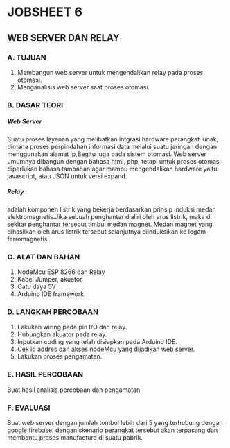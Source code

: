 # JOBSHEET 6
## WEB SERVER DAN RELAY


### A. TUJUAN
1. Membangun web server untuk mengendalikan relay pada proses otomasi.
2. Menganalisis web server saat proses otomasi.

### B. DASAR TEORI

##### Web Server
Suatu proses layanan yang melibatkan intgrasi hardware perangkat lunak, dimana proses
perpindahan informasi data melalui suatu jaringan dengan menggunakan alamat ip,Begitu juga
pada sistem otomasi. Web server umumnya dibangun dengan bahasa html, php, tetapi untuk proses
otomasi diperlukan bahasa tambahan agar mampu mengendalikan hardware yaitu javascript, atau
JSON untuk versi expand.

##### Relay
adalah komponen listrik yang bekerja berdasarkan prinsip induksi medan elektromagnetis.Jika
sebuah penghantar dialiri oleh arus listrik, maka di sekitar penghantar tersebut timbul medan
magnet. Medan magnet yang dihasilkan oleh arus listrik tersebut selanjutnya diinduksikan ke
logam ferromagnetis.

### C. ALAT DAN BAHAN

1. NodeMcu ESP 8266 dan Relay
2. Kabel Jumper, akuator
3. Catu daya 5V
4. Arduino IDE framework

### D. LANGKAH PERCOBAAN

1. Lakukan wiring pada pin I/O dan relay.
2. Hubungkan akuator pada relay.
3. Inputkan coding yang telah disiapkan pada Arduino IDE.
4. Cek ip addres dan akses nodeMcu yang dijadikan web server.
5. Lakukan proses pengamatan.

### E. HASIL PERCOBAAN

Buat hasil analisis percobaan dan pengamatan

### F. EVALUASI

Buat web server dengan jumlah tombol lebih dari 5 yang terhubung dengan google firebase,
dengan skenario perangkat tersebut akan terpasang dan membantu proses manufacture di suatu
pabrik.

